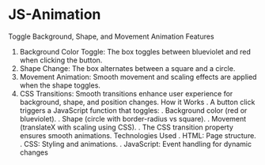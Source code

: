 # JS-Animation
Toggle Background, Shape, and Movement Animation
Features
1. Background Color Toggle: The box toggles between blueviolet and red when clicking the button.
2. Shape Change: The box alternates between a square and a circle.
3. Movement Animation: Smooth movement and scaling effects are applied when the shape toggles.
4. CSS Transitions: Smooth transitions enhance user experience for background, shape, and position changes.
How it Works
. A button click triggers a JavaScript function that toggles:
. Background color (red or blueviolet).
. Shape (circle with border-radius vs square).
. Movement (translateX with scaling using CSS).
. The CSS transition property ensures smooth animations.
Technologies Used
. HTML: Page structure.
. CSS: Styling and animations.
. JavaScript: Event handling for dynamic changes
